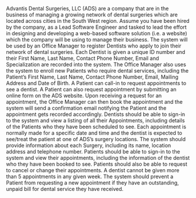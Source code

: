 Advantis Dental Surgeries, LLC (ADS) are a company that are in the business of managing a
growing network of dental surgeries which are located across cities in the South West
region. Assume you have been hired by the company, as a Lead Software Engineer and
tasked to lead the effort in designing and developing a web-based software solution (i.e. a
website) which the company will be using to manage their business.
The system will be used by an Office Manager to register Dentists who apply to join their
network of dental surgeries. Each Dentist is given a unique ID number and their First Name,
Last Name, Contact Phone Number, Email and Specialization are recorded into the system.
The Office Manager also uses the system to enroll new Patients who require dental services,
including the Patient’s First Name, Last Name, Contact Phone Number, Email, Mailing
Address and Date of Birth. A Patient can call-in to request appointments to see a dentist. A
Patient can also request appointment by submitting an online form on the ADS website.
Upon receiving a request for an appointment, the Office Manager can then book the
appointment and the system will send a confirmation email notifying the Patient and the
appointment gets recorded accordingly.
Dentists should be able to sign-in to the system and view a listing of all their Appointments,
including details of the Patients who they have been scheduled to see. Each appointment is
normally made for a specific date and time and the dentist is expected to see/treat the
patient at one of ADS’s surgery locations. The system should provide information about
each Surgery, including its name, location address and telephone number. Patients should
be able to sign-in to the system and view their appointments, including the information of
the dentist who they have been booked to see. Patients should also be able to request to
cancel or change their appointments.
A dentist cannot be given more than 5 appointments in any given week. The system should
prevent a Patient from requesting a new appointment if they have an outstanding, unpaid
bill for dental service they have received. 
